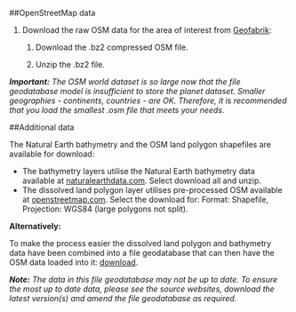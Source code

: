 ##OpenStreetMap data

1. Download the raw OSM data for the area of interest from [Geofabrik](http://download.geofabrik.de/):
	1. Download the .bz2 compressed OSM file.
	
	2. Unzip the .bz2 file.

_**Important:** The OSM world dataset is so large now that the file geodatabase model is insufficient to store the planet dataset. Smaller geographies - 
continents, countries - are OK. Therefore, it is recommended that you load the smallest .osm file that meets your needs._

##Additional data

The Natural Earth bathymetry and the OSM land polygon shapefiles are available for download:

- The bathymetry layers utilise the Natural Earth bathymetry data available at 
[naturalearthdata.com](http://www.naturalearthdata.com/downloads/10m-physical-vectors/10m-bathymetry). Select download all and unzip.
- The dissolved land polygon layer utilises pre-processed OSM available at [openstreetmap.com](http://openstreetmapdata.com/data/land-polygons). Select 
the download for: Format: Shapefile, Projection: WGS84 (large polygons not split).

**Alternatively:**

To make the process easier the dissolved land polygon and bathymetry data have been combined into a file geodatabase that can then have the OSM data 
loaded into it: [download](https://www.dropbox.com/s/wnuhvzh54rmey80/OpenStreetMap.gdb.zip?dl=0). 

_**Note:**_ *The data in this file geodatabase may 
not be up to date. To ensure the most up to date data, please see the source websites, download the latest version(s) and amend the file geodatabase 
as required.*
